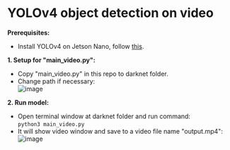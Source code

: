 # YOLOv4 object detection on video
**Prerequisites:**
- Install YOLOv4 on Jetson Nano, follow [this](https://github.com/ptmhoang97/jetson/tree/main/YOLOv4%20installation).

**1. Setup for "main_video.py":**
- Copy "main_video.py" in this repo to darknet folder.
- Change path if necessary:\
![image](https://user-images.githubusercontent.com/53186326/135756286-7ef5f070-7765-4e87-9398-775217329acb.png)

**2. Run model:**
- Open terminal window at darknet folder and run command:\
`python3 main_video.py`
- It will show video window and save to a video file name "output.mp4":\
![image](https://user-images.githubusercontent.com/53186326/135756560-c5eb85ce-f2cb-480a-ad75-94ab4390ab0c.png)
